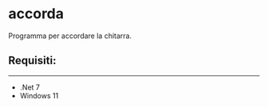 # accorda
Programma per accordare la chitarra.

## Requisiti:
---------------	
* .Net 7 
* Windows 11
